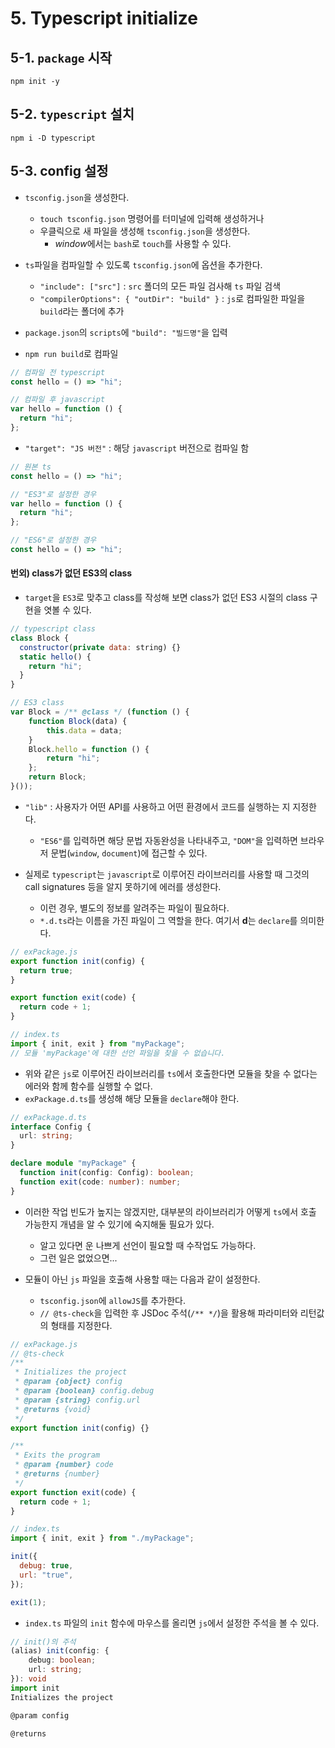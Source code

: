 # 5. Typescript initialize

## 5-1. `package` 시작

```shell
npm init -y
```

## 5-2. `typescript` 설치

```shell
npm i -D typescript
```

## 5-3. **config** 설정

- `tsconfig.json`을 생성한다.

  - `touch tsconfig.json` 명령어를 터미널에 입력해 생성하거나
  - 우클릭으로 새 파일을 생성해 `tsconfig.json`을 생성한다.
    - *window*에서는 `bash`로 `touch`를 사용할 수 있다.

- `ts`파일을 컴파일할 수 있도록 `tsconfig.json`에 옵션을 추가한다.
  - `"include": ["src"]` : `src` 폴더의 모든 파일 검사해 `ts` 파일 검색
  - `"compilerOptions": { "outDir": "build" }` : `js`로 컴파일한 파일을 `build`라는 폴더에 추가
- `package.json`의 `scripts`에 `"build": "빌드명"`을 입력
- `npm run build`로 컴파일

```typescript
// 컴파일 전 typescript
const hello = () => "hi";

// 컴파일 후 javascript
var hello = function () {
  return "hi";
};
```

- `"target": "JS 버전"` : 해당 `javascript` 버전으로 컴파일 함

```javascript
// 원본 ts
const hello = () => "hi";

// "ES3"로 설정한 경우
var hello = function () {
  return "hi";
};

// "ES6"로 설정한 경우
const hello = () => "hi";
```

#### 번외) class가 없던 ES3의 class

- `target`을 `ES3`로 맞추고 class를 작성해 보면 class가 없던 ES3 시절의 class 구현을 엿볼 수 있다.

```javascript
// typescript class
class Block {
  constructor(private data: string) {}
  static hello() {
    return "hi";
  }
}

// ES3 class
var Block = /** @class */ (function () {
    function Block(data) {
        this.data = data;
    }
    Block.hello = function () {
        return "hi";
    };
    return Block;
}());
```

- `"lib"` : 사용자가 어떤 API를 사용하고 어떤 환경에서 코드를 실행하는 지 지정한다.

  - `"ES6"`를 입력하면 해당 문법 자동완성을 나타내주고, `"DOM"`을 입력하면 브라우저 문법(`window`, `document`)에 접근할 수 있다.

- 실제로 `typescript`는 `javascript`로 이루어진 라이브러리를 사용할 때 그것의 call signatures 등을 알지 못하기에 에러를 생성한다.
  - 이런 경우, 별도의 정보를 알려주는 파일이 필요하다.
  - `*.d.ts`라는 이름을 가진 파일이 그 역할을 한다. 여기서 **d**는 `declare`를 의미한다.

```javascript
// exPackage.js
export function init(config) {
  return true;
}

export function exit(code) {
  return code + 1;
}

// index.ts
import { init, exit } from "myPackage";
// 모듈 'myPackage'에 대한 선언 파일을 찾을 수 없습니다.
```

- 위와 같은 `js`로 이루어진 라이브러리를 `ts`에서 호출한다면 모듈을 찾을 수 없다는 에러와 함께 함수를 실행할 수 없다.
- `exPackage.d.ts`를 생성해 해당 모듈을 `declare`해야 한다.

```typescript
// exPackage.d.ts
interface Config {
  url: string;
}

declare module "myPackage" {
  function init(config: Config): boolean;
  function exit(code: number): number;
}
```

- 이러한 작업 빈도가 높지는 않겠지만, 대부분의 라이브러리가 어떻게 `ts`에서 호출 가능한지 개념을 알 수 있기에 숙지해둘 필요가 있다.

  - 알고 있다면 운 나쁘게 선언이 필요할 때 수작업도 가능하다.
  - 그런 일은 없었으면...

- 모듈이 아닌 `js` 파일을 호출해 사용할 때는 다음과 같이 설정한다.
  - `tsconfig.json`에 `allowJS`를 추가한다.
  - `// @ts-check`을 입력한 후 JSDoc 주석(`/** */`)을 활용해 파라미터와 리턴값의 형태를 지정한다.

```javascript
// exPackage.js
// @ts-check
/**
 * Initializes the project
 * @param {object} config
 * @param {boolean} config.debug
 * @param {string} config.url
 * @returns {void}
 */
export function init(config) {}

/**
 * Exits the program
 * @param {number} code
 * @returns {number}
 */
export function exit(code) {
  return code + 1;
}

// index.ts
import { init, exit } from "./myPackage";

init({
  debug: true,
  url: "true",
});

exit(1);
```

- `index.ts` 파일의 `init` 함수에 마우스를 올리면 `js`에서 설정한 주석을 볼 수 있다.

```typescript
// init()의 주석
(alias) init(config: {
    debug: boolean;
    url: string;
}): void
import init
Initializes the project

@param config

@returns
```
